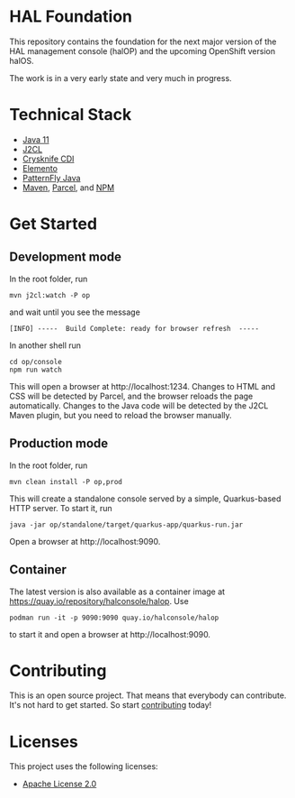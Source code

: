 # HAL Foundation

This repository contains the foundation for the next major version of the HAL management console (halOP) and the upcoming
OpenShift version halOS.

The work is in a very early state and very much in progress.

# Technical Stack

- [Java 11](https://jdk.java.net/java-se-ri/11)
- [J2CL](https://github.com/google/j2cl)
- [Crysknife CDI](https://github.com/crysknife-io/crysknife)
- [Elemento](https://github.com/hal/elemento)
- [PatternFly Java](https://github.com/patternfly-java)
- [Maven](https://maven.apache.org/), [Parcel](https://parceljs.org/), and [NPM](https://www.npmjs.com/)

# Get Started

## Development mode

In the root folder, run

```shell
mvn j2cl:watch -P op
```

and wait until you see the message

```
[INFO] -----  Build Complete: ready for browser refresh  -----
```

In another shell run

```shell
cd op/console
npm run watch
```

This will open a browser at http://localhost:1234. Changes to HTML and CSS will be detected by Parcel, and the browser reloads
the page automatically. Changes to the Java code will be detected by the J2CL Maven plugin, but you need to reload the browser
manually.

## Production mode

In the root folder, run

```shell
mvn clean install -P op,prod
```

This will create a standalone console served by a simple, Quarkus-based HTTP server. To start it, run

```shell
java -jar op/standalone/target/quarkus-app/quarkus-run.jar
```

Open a browser at http://localhost:9090.

## Container

The latest version is also available as a container image at https://quay.io/repository/halconsole/halop. Use

```shell
podman run -it -p 9090:9090 quay.io/halconsole/halop
```

to start it and open a browser at http://localhost:9090.

# Contributing

This is an open source project. That means that everybody can contribute. It's not hard to get started. So
start [contributing](CONTRIBUTING.md) today!

# Licenses

This project uses the following licenses:

* [Apache License 2.0](https://repository.jboss.org/licenses/apache-2.0.txt)

